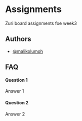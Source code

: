 # Assignments
Zuri board assignments foe week3

## Authors

- [@malikolumoh](https://www.github.com/malikolumoh)
## FAQ

#### Question 1

Answer 1

#### Question 2

Answer 2
